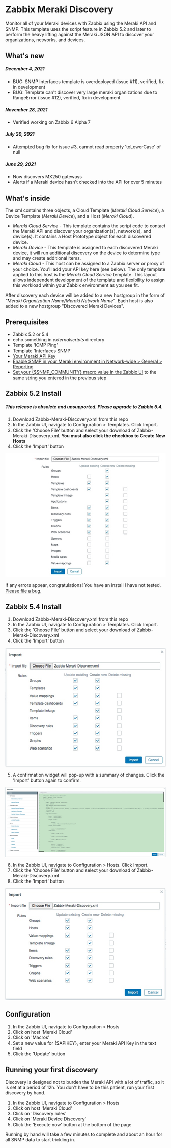 # Zabbix Meraki Discovery
Monitor all of your Meraki devices with Zabbix using the Meraki API and SNMP.  This template uses the script feature in Zabbix 5.2 and later to perform the heavy lifting against the Meraki JSON API to discover your organizations, networks, and devices.

## What's new
##### December 4, 2021
* BUG: SNMP Interfaces template is overdeployed (issue #11), verified, fix in development
* BUG: Template can't discover very large meraki organizations due to RangeError (issue #12), verified, fix in development

##### November 28, 2021
* Verified working on Zabbix 6 Alpha 7 

##### July 30, 2021
* Attempted bug fix for issue #3, cannot read property 'toLowerCase' of null 

##### June 29, 2021
* Now discovers MX250 gateways
* Alerts if a Meraki device hasn't checked into the API for over 5 minutes

## What's inside
The xml contains three objects, a Cloud Template (*Meraki Cloud Service*), a Device Template (*Meraki Device*), and a Host (*Meraki Cloud*).
* *Meraki Cloud Service* - This template contains the script code to contact the Meraki API and discover your organization(s), network(s), and device(s).  It contains a Host Prototype object for each discovered device.
* *Meraki Device* - This template is assigned to each discovered Meraki device, it will run additional discovery on the device to determine type and may create additional items.
* *Meraki Cloud* - This host can be assigned to a Zabbix server or proxy of your choice.  You'll add your API key here (see below).  The only template applied to this host is the *Meraki Cloud Service* template.  This layout allows independent development of the template and flexibility to assign this workload within your Zabbix environment as you see fit.

After discovery each device will be added to a new hostgroup in the form of *"Meraki Organization Name/Meraki Network Name"*.  Each host is also added to a new hostgroup "Discovered Meraki Devices".

## Prerequisites
* Zabbix 5.2 or 5.4
* echo.something in *externalscripts* directory
* Template 'ICMP Ping'
* Template 'Interfaces SNMP'
* [Your Meraki API Key](https://documentation.meraki.com/General_Administration/Other_Topics/Cisco_Meraki_Dashboard_API#Enable_API_access)
* [Enable SNMP in your Meraki environment in Network-wide > General > Reporting](https://documentation.meraki.com/General_Administration/Monitoring_and_Reporting/SNMP_Overview_and_Configuration#Configuration)
* [Set your {$SNMP_COMMUNITY} macro value in the Zabbix UI](https://www.zabbix.com/documentation/current/en/manual/web_interface/frontend_sections/administration/general#macros) to the same string you entered in the previous step

## Zabbix 5.2 Install
##### This release is obsolete and unsupported.  Please upgrade to Zabbix 5.4.
1. Download Zabbix-Meraki-Discovery.xml from this repo
2. In the Zabbix UI, navigate to Configuration > Templates.  Click Import.
3. Click the 'Choose File' button and select your download of Zabbix-Meraki-Discovery.xml. __You must also click the checkbox to Create New Hosts__
4. Click the 'Import' button

![Import Image](https://github.com/jack-valko/Zabbix-Meraki-Discovery/raw/main/zabbix-meraki-template-import.jpeg)

If any errors appear, congratulations!  You have an install I have not tested.  [Please file a bug.](https://github.com/jack-valko/Zabbix-Meraki-Discovery/issues/new)

## Zabbix 5.4 Install
1. Download Zabbix-Meraki-Discovery.xml from this repo
2. In the Zabbix UI, navigate to Configuration > Templates.  Click Import.
3. Click the 'Choose File' button and select your download of Zabbix-Meraki-Discovery.xml
4. Click the 'Import' button

![Import Image](https://github.com/jack-valko/Zabbix-Meraki-Discovery/raw/main/zabbix-54-template-import.jpeg)

5. A confirmation widget will pop-up with a summary of changes.  Click the 'Import' button again to confirm. 

![Import Image](https://github.com/jack-valko/Zabbix-Meraki-Discovery/raw/main/zabbix-54-template-import-confirm.jpeg)

6. In the Zabbix UI, navigate to Configuration > Hosts.  Click Import.
7. Click the 'Choose File' button and select your download of Zabbix-Meraki-Discovery.xml
8. Click the 'Import' button

![Import Image](https://github.com/jack-valko/Zabbix-Meraki-Discovery/raw/main/zabbix-54-host-import.jpeg)

## Configuration
1. In the Zabbix UI, navigate to Configuration > Hosts
2. Click on host 'Meraki Cloud'
3. Click on 'Macros'
4. Set a new value for {$APIKEY}, enter your Meraki API Key in the text field
5. Click the 'Update' button

## Running your first discovery
Discovery is designed not to burden the Meraki API with a lot of traffic, so it is set at a period of 12h.  You don't have to be this patient, run your first discovery by hand.
1. In the Zabbix UI, navigate to Configuration > Hosts
2. Click on host 'Meraki Cloud'
3. Click on 'Discovery rules'
4. Click on 'Meraki Device Discovery'
5. Click the 'Execute now' button at the bottom of the page

Running by hand will take a few minutes to complete and about an hour for all SNMP data to start trickling in.  
